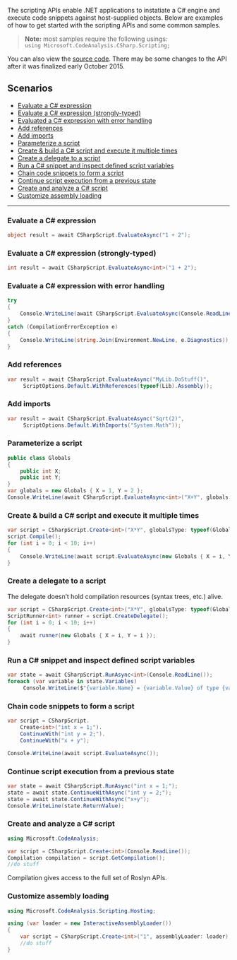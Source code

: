 The scripting APIs enable .NET applications to instatiate a C# engine and execute code snippets against host-supplied objects. Below are examples of how to get started with the scripting APIs and some common samples. 

> **Note:** most samples require the following usings: <br/>
> ```using Microsoft.CodeAnalysis.CSharp.Scripting;``` <br/>

You can also view the [source code](https://github.com/dotnet/roslyn/tree/a7319e2bc8cac34c34527031e6204d383d29d4ab/src/Scripting). There may be some changes to the API after it was finalized early October 2015.

## Scenarios
* [Evaluate a C# expression](#expr)
* [Evaluate a C# expression (strongly-typed)](#exprstrong)
* [Evaluated a C# expression with error handling](#error)
* [Add references](#addref)
* [Add imports](#addimports)
* [Parameterize a script](#parameter)
* [Create & build a C# script and execute it multiple times](#multi)
* [Create a delegate to a script](#delegate)
* [Run a C# snippet and inspect defined script variables](#inspect)
* [Chain code snippets to form a script](#chain)
* [Continue script execution from a previous state](#prevstate)
* [Create and analyze a C# script](#createscript)
* [Customize assembly loading](#assembly)

<hr/>

### <a name="expr"></a>Evaluate a C# expression
```csharp
object result = await CSharpScript.EvaluateAsync("1 + 2");
```

### <a name="exprstrong"></a>Evaluate a C# expression (strongly-typed)
```csharp
int result = await CSharpScript.EvaluateAsync<int>("1 + 2");
```

### <a name="error"></a>Evaluate a C# expression with error handling
```csharp
try
{
    Console.WriteLine(await CSharpScript.EvaluateAsync(Console.ReadLine()));
}
catch (CompilationErrorException e)
{
    Console.WriteLine(string.Join(Environment.NewLine, e.Diagnostics));
}
```

### <a name="addref"></a>Add references
```csharp
var result = await CSharpScript.EvaluateAsync("MyLib.DoStuff()", 
     ScriptOptions.Default.WithReferences(typeof(Lib).Assembly));
```

### <a name="addimports"></a>Add imports
```csharp
var result = await CSharpScript.EvaluateAsync("Sqrt(2)", 
     ScriptOptions.Default.WithImports("System.Math"));
```

### <a name="parameter"></a>Parameterize a script
```csharp
public class Globals
{
    public int X;
    public int Y;
}
var globals = new Globals { X = 1, Y = 2 };
Console.WriteLine(await CSharpScript.EvaluateAsync<int>("X+Y", globals: globals));
```

### <a name="multi"></a> Create & build a C# script and execute it multiple times
```csharp
var script = CSharpScript.Create<int>("X*Y", globalsType: typeof(Globals));
script.Compile();
for (int i = 0; i < 10; i++)
{
    Console.WriteLine(await script.EvaluateAsync(new Globals { X = i, Y = i }));
}
```

### <a name="delegate"></a> Create a delegate to a script
The delegate doesn’t hold compilation resources (syntax trees, etc.) alive.

```csharp
var script = CSharpScript.Create<int>("X*Y", globalsType: typeof(Globals));
ScriptRunner<int> runner = script.CreateDelegate();
for (int i = 0; i < 10; i++)
{
    await runner(new Globals { X = i, Y = i });
}
```

### <a name="inspect"></a> Run a C# snippet and inspect defined script variables
```csharp
var state = await CSharpScript.RunAsync<int>(Console.ReadLine());
foreach (var variable in state.Variables)
     Console.WriteLine($"{variable.Name} = {variable.Value} of type {variable.Type}");
```

### <a name="chain"></a> Chain code snippets to form a script
```csharp
var script = CSharpScript.
    Create<int>("int x = 1;").
    ContinueWith("int y = 2;").
    ContinueWith("x + y");

Console.WriteLine(await script.EvaluateAsync());
```

### <a name="previoustate"></a> Continue script execution from a previous state
```csharp
var state = await CSharpScript.RunAsync("int x = 1;");
state = await state.ContinueWithAsync("int y = 2;");
state = await state.ContinueWithAsync("x+y");
Console.WriteLine(state.ReturnValue);
```

### <a name="createscript"></a> Create and analyze a C# script
```csharp
using Microsoft.CodeAnalysis;

var script = CSharpScript.Create<int>(Console.ReadLine());
Compilation compilation = script.GetCompilation();
//do stuff
```
Compilation gives access to the full set of Roslyn APIs.

### <a name="assembly"></a> Customize assembly loading
```csharp
using Microsoft.CodeAnalysis.Scripting.Hosting;

using (var loader = new InteractiveAssemblyLoader())
{
    var script = CSharpScript.Create<int>("1", assemblyLoader: loader);
    //do stuff 
}
```